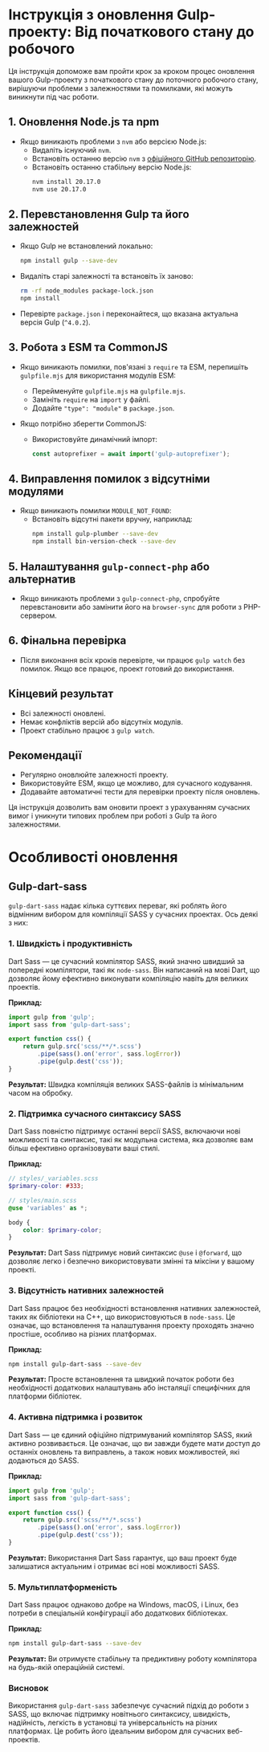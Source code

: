 
# Інструкція з оновлення Gulp-проекту: Від початкового стану до робочого

Ця інструкція допоможе вам пройти крок за кроком процес оновлення вашого Gulp-проекту з початкового стану до поточного робочого стану, вирішуючи проблеми з залежностями та помилками, які можуть виникнути під час роботи.

## 1. Оновлення Node.js та npm
- Якщо виникають проблеми з `nvm` або версією Node.js:
  - Видаліть існуючий `nvm`.
  - Встановіть останню версію `nvm` з [офіційного GitHub репозиторію](https://github.com/coreybutler/nvm-windows/releases).
  - Встановіть останню стабільну версію Node.js:
    ```bash
    nvm install 20.17.0
    nvm use 20.17.0
    ```

## 2. Перевстановлення Gulp та його залежностей
- Якщо Gulp не встановлений локально:
  ```bash
  npm install gulp --save-dev
  ```

- Видаліть старі залежності та встановіть їх заново:
  ```bash
  rm -rf node_modules package-lock.json
  npm install
  ```

- Перевірте `package.json` і переконайтеся, що вказана актуальна версія Gulp (`^4.0.2`).

## 3. Робота з ESM та CommonJS
- Якщо виникають помилки, пов'язані з `require` та ESM, перепишіть `gulpfile.mjs` для використання модулів ESM:
    - Перейменуйте `gulpfile.mjs` на `gulpfile.mjs`.
    - Замініть `require` на `import` у файлі.
    - Додайте `"type": "module"` в `package.json`.

- Якщо потрібно зберегти CommonJS:
    - Використовуйте динамічний імпорт:
      ```javascript
      const autoprefixer = await import('gulp-autoprefixer');
      ```

## 4. Виправлення помилок з відсутніми модулями
- Якщо виникають помилки `MODULE_NOT_FOUND`:
    - Встановіть відсутні пакети вручну, наприклад:
      ```bash
      npm install gulp-plumber --save-dev
      npm install bin-version-check --save-dev
      ```

## 5. Налаштування `gulp-connect-php` або альтернатив
- Якщо виникають проблеми з `gulp-connect-php`, спробуйте перевстановити або замінити його на `browser-sync` для роботи з PHP-сервером.

## 6. Фінальна перевірка
- Після виконання всіх кроків перевірте, чи працює `gulp watch` без помилок. Якщо все працює, проект готовий до використання.

## Кінцевий результат
- Всі залежності оновлені.
- Немає конфліктів версій або відсутніх модулів.
- Проект стабільно працює з `gulp watch`.

## Рекомендації
- Регулярно оновлюйте залежності проекту.
- Використовуйте ESM, якщо це можливо, для сучасного кодування.
- Додавайте автоматичні тести для перевірки проекту після оновлень.

Ця інструкція дозволить вам оновити проект з урахуванням сучасних вимог і уникнути типових проблем при роботі з Gulp та його залежностями.

# Особливості оновлення
## Gulp-dart-sass
`gulp-dart-sass` надає кілька суттєвих переваг, які роблять його відмінним вибором для компіляції SASS у сучасних проектах. Ось деякі з них:

### 1. **Швидкість і продуктивність**
   Dart Sass — це сучасний компілятор SASS, який значно швидший за попередні компілятори, такі як `node-sass`. Він написаний на мові Dart, що дозволяє йому ефективно виконувати компіляцію навіть для великих проектів.

   **Приклад:**
   ```javascript
   import gulp from 'gulp';
   import sass from 'gulp-dart-sass';

   export function css() {
       return gulp.src('scss/**/*.scss')
           .pipe(sass().on('error', sass.logError))
           .pipe(gulp.dest('css'));
   }
   ```

**Результат:** Швидка компіляція великих SASS-файлів із мінімальним часом на обробку.

### 2. **Підтримка сучасного синтаксису SASS**
Dart Sass повністю підтримує останні версії SASS, включаючи нові можливості та синтаксис, такі як модульна система, яка дозволяє вам більш ефективно організовувати ваші стилі.

**Приклад:**
   ```scss
   // styles/_variables.scss
   $primary-color: #333;

   // styles/main.scss
   @use 'variables' as *;

   body {
       color: $primary-color;
   }
   ```

**Результат:** Dart Sass підтримує новий синтаксис `@use` і `@forward`, що дозволяє легко і безпечно використовувати змінні та міксіни у вашому проекті.

### 3. **Відсутність нативних залежностей**
Dart Sass працює без необхідності встановлення нативних залежностей, таких як бібліотеки на C++, що використовуються в `node-sass`. Це означає, що встановлення та налаштування проекту проходять значно простіше, особливо на різних платформах.

**Приклад:**
   ```bash
   npm install gulp-dart-sass --save-dev
   ```

**Результат:** Просте встановлення та швидкий початок роботи без необхідності додаткових налаштувань або інсталяції специфічних для платформи бібліотек.

### 4. **Активна підтримка і розвиток**
Dart Sass — це єдиний офіційно підтримуваний компілятор SASS, який активно розвивається. Це означає, що ви завжди будете мати доступ до останніх оновлень та виправлень, а також нових можливостей, які додаються до SASS.

**Приклад:**
   ```javascript
   import gulp from 'gulp';
   import sass from 'gulp-dart-sass';

   export function css() {
       return gulp.src('scss/**/*.scss')
           .pipe(sass().on('error', sass.logError))
           .pipe(gulp.dest('css'));
   }
   ```

**Результат:** Використання Dart Sass гарантує, що ваш проект буде залишатися актуальним і отримає всі нові можливості SASS.

### 5. **Мультиплатформеність**
Dart Sass працює однаково добре на Windows, macOS, і Linux, без потреби в спеціальній конфігурації або додаткових бібліотеках.

**Приклад:**
   ```bash
   npm install gulp-dart-sass --save-dev
   ```

**Результат:** Ви отримуєте стабільну та предиктивну роботу компілятора на будь-якій операційній системі.

### Висновок

Використання `gulp-dart-sass` забезпечує сучасний підхід до роботи з SASS, що включає підтримку новітнього синтаксису, швидкість, надійність, легкість в установці та універсальність на різних платформах. Це робить його ідеальним вибором для сучасних веб-проектів.
